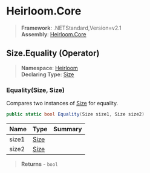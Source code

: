 # Heirloom.Core

> **Framework**: .NETStandard,Version=v2.1  
> **Assembly**: [Heirloom.Core][0]

## Size.Equality (Operator)

> **Namespace**: [Heirloom][0]  
> **Declaring Type**: [Size][1]

### Equality(Size, Size)

Compares two instances of [Size][1] for equality.

```cs
public static bool Equality(Size size1, Size size2)
```

| Name  | Type      | Summary |
|-------|-----------|---------|
| size1 | [Size][1] |         |
| size2 | [Size][1] |         |

> **Returns** - `bool`

[0]: ../../../Heirloom.Core.md
[1]: ../Size.md
